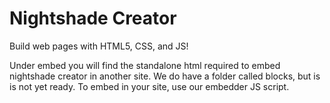 # Nightshade Creator
Build web pages with HTML5, CSS, and JS!
 
Under embed you will find the standalone html required to embed nightshade creator in another site. We do have a folder called blocks, but is is not yet ready. To embed in your site, use our embedder JS script.
